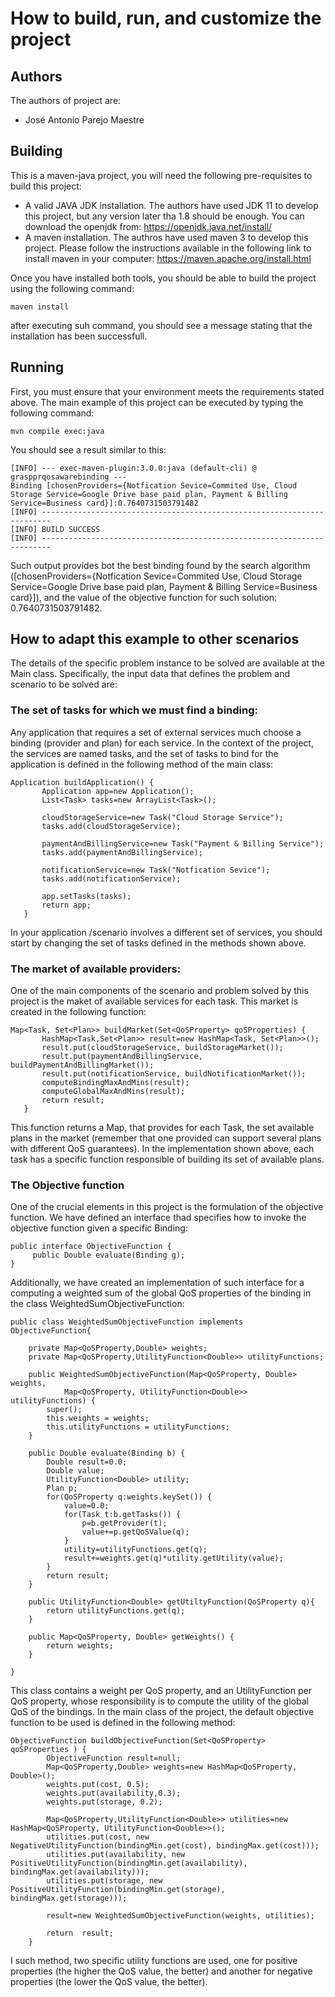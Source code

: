 # How to build, run, and customize the project
## Authors

The authors of project are:
 * José Antonio Parejo Maestre

## Building

This is a maven-java project, you will need the following pre-requisites to build this project:
  * A valid JAVA JDK installation. The authors have used JDK 11 to develop this project, but any version later tha 1.8 should be enough. You can download the openjdk from: https://openjdk.java.net/install/ 
  * A maven installation. The authros have used maven 3 to develop this project. Please follow the instructions available in the following link to install maven in your computer: https://maven.apache.org/install.html

Once you have installed both tools, you should be able to build the project using the following command: 
```
maven install
```

after executing suh command, you should see a message stating that the installation has been successfull.

## Running

First, you must ensure that your environment meets the requirements stated above. The main example of this project can be executed by typing the following command:
```
mvn compile exec:java
```
You should see a result similar to this:
```
[INFO] --- exec-maven-plugin:3.0.0:java (default-cli) @ graspprqosawarebinding ---
Binding [chosenProviders={Notfication Sevice=Commited Use, Cloud Storage Service=Google Drive base paid plan, Payment & Billing Service=Business card}]:0.7640731503791482
[INFO] ------------------------------------------------------------------------
[INFO] BUILD SUCCESS
[INFO] ------------------------------------------------------------------------
```
Such output provides bot the best binding found by the search algorithm ([chosenProviders={Notfication Sevice=Commited Use, Cloud Storage Service=Google Drive base paid plan, Payment & Billing Service=Business card}]), and the value of the objective function for such solution: 0.7640731503791482.

## How to adapt this example to other scenarios

The details of the specific problem instance to be solved are available at the Main class. Specifically, the input data that defines the problem and scenario to be solved are:

 ### The set of tasks for which we must find a binding:
 
 Any application that requires a set of external services much choose a binding (provider and plan) for each service. In the context of the project, the services are named tasks, and the set of tasks to bind for the application is defined in the following method of the main class:
 
 ```
 Application buildApplication() {
		Application app=new Application();
		List<Task> tasks=new ArrayList<Task>();
		
		cloudStorageService=new Task("Cloud Storage Service");
		tasks.add(cloudStorageService);
		
		paymentAndBillingService=new Task("Payment & Billing Service");
		tasks.add(paymentAndBillingService);
		
		notificationService=new Task("Notfication Sevice");
		tasks.add(notificationService);
		
		app.setTasks(tasks);
		return app;
	}
 ```
 
 In your application /scenario involves a different set of services, you should start by changing the set of tasks defined in the methods shown above.
 
 ### The market of available providers:
 
 One of the main components of the scenario and problem solved by this project is the maket of available services for each task. This market is created in the following function:
 ```
 Map<Task, Set<Plan>> buildMarket(Set<QoSProperty> qoSProperties) {
		HashMap<Task,Set<Plan>> result=new HashMap<Task, Set<Plan>>();
		result.put(cloudStorageService, buildStorageMarket());
		result.put(paymentAndBillingService, buildPaymentAndBillingMarket());
		result.put(notificationService, buildNotificationMarket());
		computeBindingMaxAndMins(result);
		computeGlobalMaxAndMins(result);
		return result;
	}
 ```

This function returns a Map, that provides for each Task, the set available plans in the market (remember that one provided can support several plans with different QoS guarantees). In the implementation shown above, each task has a specific function responsible of building its set of available plans.

 ### The Objective function
 
 One of the crucial elements in this project is the formulation of the objective function. We have defined an interface thad specifies how to invoke the objective function given a specific Binding:
``` 
public interface ObjectiveFunction {
	 public Double evaluate(Binding g);
}
```
Additionally, we have created an implementation of such interface for a computing a weighted sum of the global QoS properties of the binding in the class WeightedSumObjectiveFunction:

```
public class WeightedSumObjectiveFunction implements ObjectiveFunction{

	private Map<QoSProperty,Double> weights;
	private Map<QoSProperty,UtilityFunction<Double>> utilityFunctions;
	
	public WeightedSumObjectiveFunction(Map<QoSProperty, Double> weights,
			Map<QoSProperty, UtilityFunction<Double>> utilityFunctions) {
		super();
		this.weights = weights;
		this.utilityFunctions = utilityFunctions;
	}

	public Double evaluate(Binding b) {
		Double result=0.0;
		Double value;
		UtilityFunction<Double> utility;
		Plan p;
		for(QoSProperty q:weights.keySet()) {
			value=0.0;
			for(Task t:b.getTasks()) {
				p=b.getProvider(t);
				value+=p.getQoSValue(q);
			}
			utility=utilityFunctions.get(q);
			result+=weights.get(q)*utility.getUtility(value);
		}
		return result;
	}
	
	public UtilityFunction<Double> getUtiltyFunction(QoSProperty q){
		return utilityFunctions.get(q);
	}
	
	public Map<QoSProperty, Double> getWeights() {
		return weights;
	}

}
```
This class contains a weight per QoS property, and an UtilityFunction per QoS property, whose responsibility is to compute the utility of the global QoS of the bindings.
In the main class of the project, the default objective function to be used is defined in the following method:

```
ObjectiveFunction buildObjectiveFunction(Set<QoSProperty> qoSProperties	) {
		ObjectiveFunction result=null;
		Map<QoSProperty,Double> weights=new HashMap<QoSProperty, Double>();
		weights.put(cost, 0.5);
		weights.put(availability,0.3);
		weights.put(storage, 0.2);
		
		Map<QoSProperty,UtilityFunction<Double>> utilities=new HashMap<QoSProperty, UtilityFunction<Double>>();
		utilities.put(cost, new NegativeUtilityFunction(bindingMin.get(cost), bindingMax.get(cost)));
		utilities.put(availability, new PositiveUtilityFunction(bindingMin.get(availability), bindingMax.get(availability)));
		utilities.put(storage, new PositiveUtilityFunction(bindingMin.get(storage), bindingMax.get(storage)));
		
		result=new WeightedSumObjectiveFunction(weights, utilities);
		
		return  result;
	}
```

I such method, two specific utility functions are used, one for positive properties (the higher the QoS value, the better) and another for negative properties (the lower the QoS value, the better).
